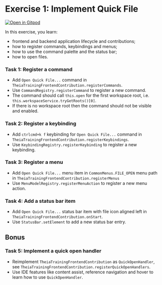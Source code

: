 # Exercise 1: Implement Quick File

[![Open in Gitpod](https://gitpod.io/button/open-in-gitpod.svg)](https://gitpod.io#https://github.com/Ron-ZL/theia-training/tree/exercise-1)

In this exercise, you learn:
- frontend and backend application lifecycle and contributions;
- how to register commands, keybindings and menus;
- how to use the command palette and the status bar;
- how to open files.

### Task 1: Register a command
- Add `Open Quick File...` command in `TheiaTrainingFrontendContribution.registerCommands`.
- Use `CommandRegistry.registerCommand` to register a new command.
- The command should call `this.open` for the first workspace root, i.e. `this.workspaceService.tryGetRoots()[0]`.
- If there is no workspace root then the command should not be visible and enabled.

### Task 2: Register a keybinding
- Add `ctrlcmd+k f` keybinding for `Open Quick File...` command in `TheiaTrainingFrontendContribution.registerKeybindings`.
- Use `KeybindingRegistry.registerKeybinding` to register a new keybinding.

### Task 3: Register a menu
- Add `Open Quick File...` menu item in `CommonMenus.FILE_OPEN` menu path in `TheiaTrainingFrontendContribution.registerMenus`
- Use `MenuModelRegistry.registerMenuAction` to register a new menu action.

### Task 4: Add a status bar item
- Add `Open Quick File...` status bar item with file icon aligned left in `TheiaTrainingFrontendContribution.onStart`.
- Use `StatusBar.setElement` to add a new status bar entry.

## Bonus

### Task 5: Implement a quick open handler
- Reimplement `TheiaTrainingFrontendContribution` as `QuickOpenHandler`, see `TheiaTrainingFrontendContribution.registerQuickOpenHandlers`.
- Use IDE features like content assist, reference navigation and hover to learn how to use `QuickOpenHandler`.

